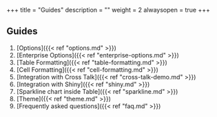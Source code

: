 +++
title = "Guides"
description = ""
weight = 2
alwaysopen = true
+++

## Guides

1. [Options]({{< ref "options.md" >}})
2. [Enterprise Options]({{< ref "enterprise-options.md" >}})
3. [Table Formatting]({{< ref "table-formatting.md" >}})
4. [Cell Formatting]({{< ref "cell-formatting.md" >}})
5. [Integration with Cross Talk]({{< ref "cross-talk-demo.md" >}})
6. [Integration with Shiny]({{< ref "shiny.md" >}})
7. [Sparkline chart inside Table]({{< ref "sparkline.md" >}})
8. [Theme]({{< ref "theme.md" >}})
9. [Frequently asked questions]({{< ref "faq.md" >}})